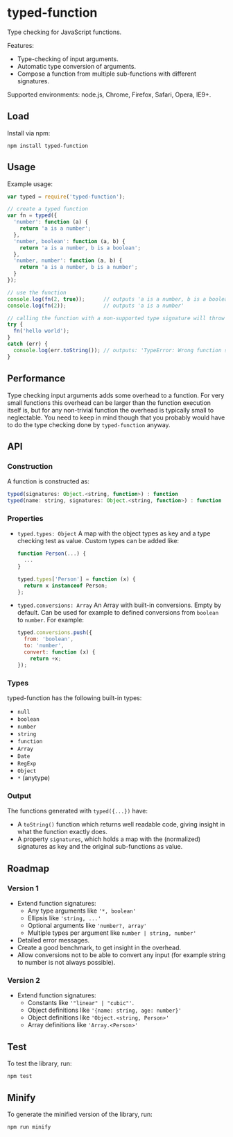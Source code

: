 typed-function
=================

Type checking for JavaScript functions.

Features:

- Type-checking of input arguments.
- Automatic type conversion of arguments.
- Compose a function from multiple sub-functions with different signatures.

Supported environments: node.js, Chrome, Firefox, Safari, Opera, IE9+.

## Load

Install via npm:

    npm install typed-function


## Usage

Example usage:

```js
var typed = require('typed-function');

// create a typed function
var fn = typed({
  'number': function (a) {
    return 'a is a number';
  },
  'number, boolean': function (a, b) {
    return 'a is a number, b is a boolean';
  },
  'number, number': function (a, b) {
    return 'a is a number, b is a number';
  }
});

// use the function
console.log(fn(2, true));      // outputs 'a is a number, b is a boolean'
console.log(fn(2));            // outputs 'a is a number'

// calling the function with a non-supported type signature will throw an error
try {
  fn('hello world');
}
catch (err) {
  console.log(err.toString()); // outputs: 'TypeError: Wrong function signature'
}
```


## Performance

Type checking input arguments adds some overhead to a function. For very small
functions this overhead can be larger than the function execution itself is, 
but for any non-trivial function the overhead is typically small to neglectable.
You need to keep in mind though that you probably would have to do the type
checking done by `typed-function` anyway.


## API

### Construction

A function is constructed as:

```js
typed(signatures: Object.<string, function>) : function
typed(name: string, signatures: Object.<string, function>) : function
```

### Properties

- `typed.types: Object`
  A map with the object types as key and a type checking test as value.
  Custom types can be added like:

  ```js
  function Person(...) {
    ...
  }

  typed.types['Person'] = function (x) {
    return x instanceof Person;
  };
  ```

- `typed.conversions: Array`
  An Array with built-in conversions. Empty by default. Can be used for example 
  to defined conversions from `boolean` to `number`. For example:

  ```js
  typed.conversions.push({
    from: 'boolean',
    to: 'number',
    convert: function (x) {
      return +x;
  });
  ```

### Types

typed-function has the following built-in types:

- `null`
- `boolean`
- `number`
- `string`
- `function`
- `Array`
- `Date`
- `RegExp`
- `Object`
- `*` (anytype)


### Output

The functions generated with `typed({...})` have:

- A `toString()` function which returns well readable code, giving insight in
  what the function exactly does.
- A property `signatures`, which holds a map with the (normalized)
  signatures as key and the original sub-functions as value.


## Roadmap

### Version 1

- Extend function signatures:
  - Any type arguments like `'*, boolean'`
  - Ellipsis like `'string, ...'`
  - Optional arguments like `'number?, array'`
  - Multiple types per argument like `number | string, number'`
- Detailed error messages.
- Create a good benchmark, to get insight in the overhead.
- Allow conversions not to be able to convert any input (for example string to
  number is not always possible).

### Version 2

- Extend function signatures:
  - Constants like `'"linear" | "cubic"'`.
  - Object definitions like `'{name: string, age: number}'`
  - Object definitions like `'Object.<string, Person>'`
  - Array definitions like `'Array.<Person>'`

## Test

To test the library, run:

    npm test


## Minify

To generate the minified version of the library, run:

    npm run minify
